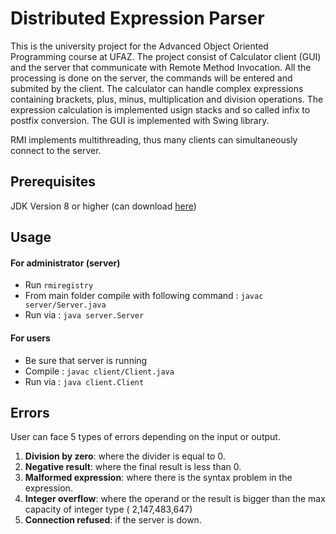 # Distributed Expression Parser

This is the university project for the Advanced Object Oriented Programming course at UFAZ. The project consist of Calculator client (GUI) and the server that communicate with Remote Method Invocation. All the processing is done on the server, the commands will be entered and submited by the client. The calculator can handle complex expressions containing brackets, plus, minus, multiplication and division operations. The expression calculation is implemented usign stacks and so called infix to postfix conversion. The GUI is implemented with Swing library.

RMI implements multithreading, thus many clients can simultaneously connect to the server.

## Prerequisites

JDK Version 8 or higher (can download [here](https://adoptopenjdk.net/index.html))

## Usage

#### For administrator (server)
* Run `rmiregistry`
* From main folder compile with following command : `javac server/Server.java`
* Run via : `java server.Server`

#### For users
* Be sure that server is running
* Compile : `javac client/Client.java`
* Run via : `java client.Client`

## Errors
User can face 5 types of errors depending on the input or output.

1. **Division by zero**: where the divider is equal to 0.
2. **Negative result**: where the final result is less than 0.
3. **Malformed expression**: where there is the syntax problem in the expression.
4. **Integer overflow**: where the operand or the result is bigger than the max capacity of integer type (
2,147,483,647)
5. **Connection refused**: if the server is down.
